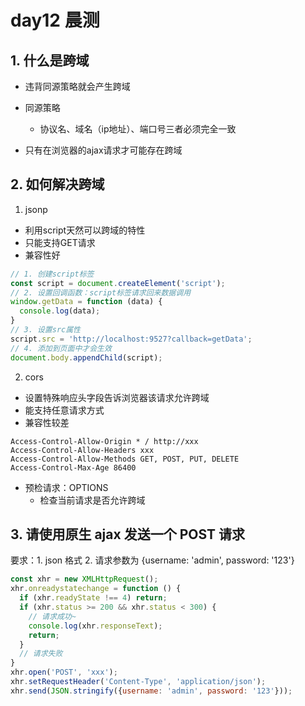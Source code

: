 # day12 晨测

## 1. 什么是跨域
- 违背同源策略就会产生跨域
- 同源策略
  - 协议名、域名（ip地址）、端口号三者必须完全一致

- 只有在浏览器的ajax请求才可能存在跨域  

## 2. 如何解决跨域
1. jsonp
- 利用script天然可以跨域的特性
- 只能支持GET请求
- 兼容性好
```js
// 1. 创建script标签
const script = document.createElement('script');
// 2. 设置回调函数：script标签请求回来数据调用
window.getData = function (data) {
  console.log(data);
}
// 3. 设置src属性
script.src = 'http://localhost:9527?callback=getData';
// 4. 添加到页面中才会生效
document.body.appendChild(script);
```
2. cors
- 设置特殊响应头字段告诉浏览器该请求允许跨域
- 能支持任意请求方式
- 兼容性较差
```
Access-Control-Allow-Origin * / http://xxx
Access-Control-Allow-Headers xxx
Access-Control-Allow-Methods GET, POST, PUT, DELETE
Access-Control-Max-Age 86400
```
- 预检请求：OPTIONS
  - 检查当前请求是否允许跨域

## 3. 请使用原生 ajax 发送一个 POST 请求

要求：1. json 格式 2. 请求参数为 {username: 'admin', password: '123'}

```js
const xhr = new XMLHttpRequest();
xhr.onreadystatechange = function () {
  if (xhr.readyState !== 4) return;
  if (xhr.status >= 200 && xhr.status < 300) {
    // 请求成功~
    console.log(xhr.responseText);
    return;
  }
  // 请求失败
}
xhr.open('POST', 'xxx');
xhr.setRequestHeader('Content-Type', 'application/json');
xhr.send(JSON.stringify({username: 'admin', password: '123'}));
```

